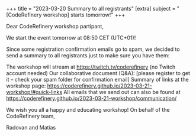 +++ 
title = "2023-03-20 Summary to all registrants" 
[extra] 
subject = "[CodeRefinery workshop] starts tomorrow!" 
+++

Dear CodeRefinery workshop partipant,

We start the event tomorrow at 08:50 CET (UTC+01)!

Since some registration confirmation emails go to spam, we decided to send a summary to all registrants just to make sure you have them:

The workshop will stream at https://twitch.tv/coderefinery (no Twitch account needed)
Our collaborative document (Q&A): [please register to get it – check your spam folder for confirmation email]
Summary of links at the workshop page: https://coderefinery.github.io/2023-03-21-workshop/#quick-links
All emails that we send out can also be found at https://coderefinery.github.io/2023-03-21-workshop/communication/

We wish you all a happy and educating workshop! On behalf of the CodeRefinery team,

Radovan and Matias
